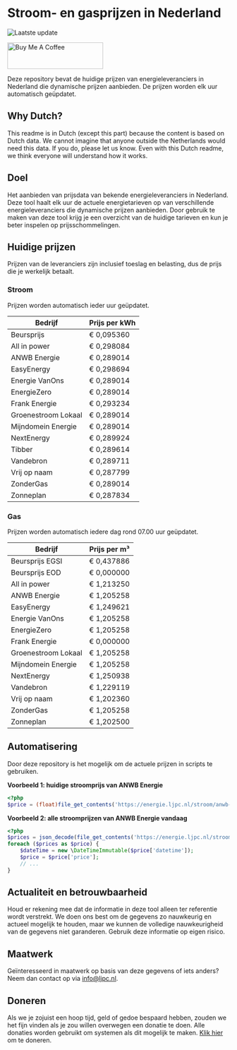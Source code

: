 # Stroom- en gasprijzen in Nederland

![Laatste update](https://img.shields.io/badge/laatste%20update-2023--11--21%2004%3A00%20CET-brightgreen)

<a href="https://www.buymeacoffee.com/Lars-" target="_blank"><img src="https://cdn.buymeacoffee.com/buttons/v2/default-orange.png" alt="Buy Me A Coffee" height="60" style="height: 60px !important;width: 217px !important;" ></a>

Deze repository bevat de huidige prijzen van energieleveranciers in Nederland die dynamische prijzen aanbieden. De prijzen worden elk uur automatisch geüpdatet.

## Why Dutch?

This readme is in Dutch (except this part) because the content is based on Dutch data. We cannot imagine that anyone outside the Netherlands would need this data. If you do, please let us know. Even with this Dutch readme, we think
everyone will understand how it works.

## Doel

Het aanbieden van prijsdata van bekende energieleveranciers in Nederland. Deze tool haalt elk uur de actuele energietarieven op van verschillende energieleveranciers die dynamische prijzen aanbieden. Door gebruik te maken van deze tool
krijg je een overzicht van de huidige tarieven en kun je beter inspelen op prijsschommelingen.

## Huidige prijzen

Prijzen van de leveranciers zijn inclusief toeslag en belasting, dus de prijs die je werkelijk betaalt.

### Stroom

Prijzen worden automatisch ieder uur geüpdatet.

 Bedrijf | Prijs per kWh 
---------|---------------
Beursprijs | € 0,095360
All in power | € 0,298084
ANWB Energie | € 0,289014
EasyEnergy | € 0,298694
Energie VanOns | € 0,289014
EnergieZero | € 0,289014
Frank Energie | € 0,293234
Groenestroom Lokaal | € 0,289014
Mijndomein Energie | € 0,289014
NextEnergy | € 0,289924
Tibber | € 0,289614
Vandebron | € 0,289711
Vrij op naam | € 0,287799
ZonderGas | € 0,289014
Zonneplan | € 0,287834


### Gas

Prijzen worden automatisch iedere dag rond 07.00 uur geüpdatet.

 Bedrijf | Prijs per m³ 
---------|--------------
Beursprijs EGSI | € 0,437886
Beursprijs EOD | € 0,000000
All in power | € 1,213250
ANWB Energie | € 1,205258
EasyEnergy | € 1,249621
Energie VanOns | € 1,205258
EnergieZero | € 1,205258
Frank Energie | € 0,000000
Groenestroom Lokaal | € 1,205258
Mijndomein Energie | € 1,205258
NextEnergy | € 1,250938
Vandebron | € 1,229119
Vrij op naam | € 1,202360
ZonderGas | € 1,205258
Zonneplan | € 1,202500


## Automatisering

Door deze repository is het mogelijk om de actuele prijzen in scripts te gebruiken.

**Voorbeeld 1: huidige stroomprijs van ANWB Energie**

```php
<?php
$price = (float)file_get_contents('https://energie.ljpc.nl/stroom/anwb-energie-nu.txt');

```

**Voorbeeld 2: alle stroomprijzen van ANWB Energie vandaag**

```php
<?php
$prices = json_decode(file_get_contents('https://energie.ljpc.nl/stroom/all-in-power-vandaag.json'),true);
foreach ($prices as $price) {
    $dateTime = new \DateTimeImmutable($price['datetime']);
    $price = $price['price'];
    // ...
}
```

## Actualiteit en betrouwbaarheid

Houd er rekening mee dat de informatie in deze tool alleen ter referentie wordt verstrekt. We doen ons best om de gegevens zo nauwkeurig en actueel mogelijk te houden, maar we kunnen de volledige nauwkeurigheid van de gegevens niet
garanderen. Gebruik deze informatie op eigen risico.

## Maatwerk

Geïnteresseerd in maatwerk op basis van deze gegevens of iets anders? Neem dan contact op
via [info@ljpc.nl](mailto:info@ljpc.nl?subject=Energie%20prijzen).

## Doneren

Als we je zojuist een hoop tijd, geld of gedoe bespaard hebben, zouden we het fijn vinden als je zou willen overwegen een
donatie te doen. Alle donaties worden gebruikt om systemen als dit mogelijk te
maken. [Klik hier](https://www.buymeacoffee.com/Lars-) om te doneren.
